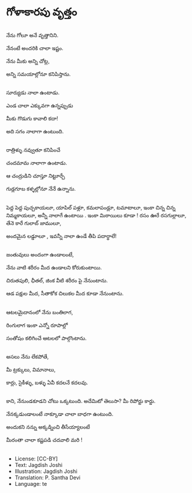 # గోళాకారపు వృత్తం

##
నేను గోలూ అనే వృత్తానిని.

నేనంటే అందరికి చాలా ఇష్టం.

నేను మీకు అన్ని చోట్ల,

అన్ని సమయాల్లోనూ కనిపిస్తాను.

##
సూర్యుడు నాలా ఉంటాడు.

ఎండ చాలా ఎక్కువగా ఉన్నప్పుడు

మీకు గొడుగు కావాలి కదా!

అది సగం నాలాగా ఉంటుంది.

##
రాత్రిళ్ళు నవ్వుతూ కనిపించే

చందమామ నాలాగా ఉంటాడు.

ఆ చంద్రుడిని చూస్తూ నిట్టూర్చే

గుడ్లగూబ కళ్ళల్లోనూ నేనే ఉన్నాను.

##
పెద్ద పెద్ద పుచ్చకాయలూ, యాపిల్ పళ్లూ, కమలాపండ్లూ, టమాటాలూ,
ఇంకా చిన్న చిన్న నిమ్మకాయలూ, అన్నీ నాలాగే ఉంటాయి .
ఇంకా మిఠాయిలు కూడా ! రసం ఊరే రసగుల్లాలూ, తేనె కారే గులాబ్ జాములూ,

అందమైన లడ్డూలూ , ఇవన్నీ నాలా ఉండే తీపి పదార్థాలే!

##
జంతువులు అందంగా ఉండాలంటే,

నేను వాటి శరీరం మీద ఉండాలని కోరుకుంటాయి.

చిరుతపులి, ఛీతల్, జింక వీటి శరీరం పై నేనుంటాను.

ఆడ పక్షుల మీద, సీతాకోక చిలుకల మీద కూడా నేనుంటాను.

##
ఆటలమైదానంలో నేను బంతిలాగ,

రింగులాగ ఇంకా ఎన్నో రూపాల్లో

సంతోషం కలిగించే ఆటలలో పాల్గొంటాను.

##
అసలు నేను లేకపోతే,

మీ ట్రక్కులు, విమానాలు,

కార్లు, సైకీళ్ళు, బళ్ళు ఏవీ కదలనే కదలవు.

##
కాని, నేనుండకూడని చోటు ఒక్కటుంది. అదేమిటో తెలుసా? మీ రిపోర్టు కార్డు.

నేనక్కడుండాలంటే నాక్కూడా చాలా బాధగా ఉంటుంది.

అందుకని నన్ను అక్కడ్నించి తీసేయ్యాలంటే

మీరంతా చాలా కష్టపడి చదవాలి మరి !

##
* License: [CC-BY]
* Text: Jagdish Joshi
* Illustration: Jagdish Joshi
* Translation: P. Santha Devi
* Language: te
